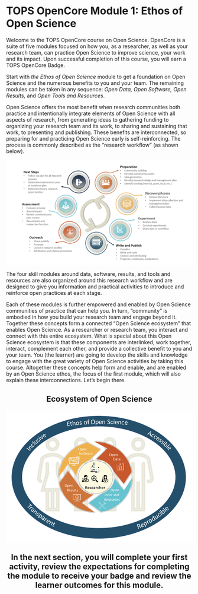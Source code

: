 # TOPS OpenCore Module 1: Ethos of Open Science

Welcome to the TOPS OpenCore course on Open Science. OpenCore is a suite of five modules focused on how you, as a researcher, as well as your research team, can practice Open Science to improve science, your work and its impact. Upon successful completion of this course, you will earn a TOPS OpenCore Badge. 

Start with _the Ethos of Open Science_ module to get a foundation on Open Science and the numerous benefits to you and your team. The remaining modules can be taken in any sequence: _Open Data, Open Software, Open Results,_ and _Open Tools and Resources_.

Open Science offers the most benefit when research communities both practice and intentionally integrate elements of Open Science with all aspects of research, from generating ideas to gathering funding to organizing your research team and its work, to sharing and sustaining that work, to presenting and publishing. These benefits are interconnected, so preparing for and practicing Open Science early is self-reinforcing.  The process is commonly described as the “research workflow” (as shown below).

![researcher workflow](../assets/EthosOS_Fig1_RWF.png)


The  four skill modules around data, software, results, and tools and resources are also organized around this research workflow and are designed to give you information and practical activities to introduce and reinforce open practices at each stage.

Each of these modules is further empowered and enabled by Open Science communities of practice that can help you. In turn, “community” is embodied in how you build your research team and engage beyond it. Together these concepts form a connected “Open Science ecosystem” that enables Open Science.  As a researcher or research team, you interact and connect with this entire ecosystem.  What is special about this Open Science ecosystem is that these components are interlinked, work together, interact, complement each other, and provide a collective benefit to you and your team.  You (the learner) are going to develop the skills and knowledge to engage with the great variety of Open Science activities by taking this course. Altogether these concepts help form and enable, and are enabled by an Open Science ethos, the focus of the first module, which will also explain these interconnections.  Let’s begin there.

<h2 style= "text-align: center;"> Ecosystem of Open Science

![ecosystem](../assets/EthosOS_Fig2_Ecosystem.png)

In the next section, you will complete your first activity, review the expectations for completing the module to receive your badge and review the learner outcomes for this module.
```{tableofcontents}
```
